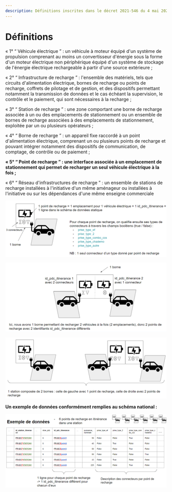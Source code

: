 ```yaml
---
description: Définitions inscrites dans le décret 2021-546 du 4 mai 2021
---
```


# Définitions

« 1° “ Véhicule électrique ” : un véhicule à moteur équipé d'un système de propulsion comprenant au moins un convertisseur d'énergie sous la forme d'un moteur électrique non périphérique équipé d'un système de stockage de l'énergie électrique rechargeable à partir d'une source extérieure ;

« 2° “ Infrastructure de recharge ” : l'ensemble des matériels, tels que circuits d'alimentation électrique, bornes de recharge ou points de recharge, coffrets de pilotage et de gestion, et des dispositifs permettant notamment la transmission de données et le cas échéant la supervision, le contrôle et le paiement, qui sont nécessaires à la recharge ;

« 3° “ Station de recharge ” : une zone comportant une borne de recharge associée à un ou des emplacements de stationnement ou un ensemble de bornes de recharge associées à des emplacements de stationnement, exploitée par un ou plusieurs opérateurs ;

« 4° “ Borne de recharge ” : un appareil fixe raccordé à un point d'alimentation électrique, comprenant un ou plusieurs points de recharge et pouvant intégrer notamment des dispositifs de communication, de comptage, de contrôle ou de paiement ;

**« 5° “ Point de recharge ” : une interface associée à un emplacement de stationnement qui permet de recharger un seul véhicule électrique à la fois ;**

« 6° “ Réseau d'infrastructures de recharge ” : un ensemble de stations de recharge installées à l'initiative d'un même aménageur ou installées à l'initiative ou sur les dépendances d'une même enseigne commerciale

![](<../../.gitbook/assets/image (1).png>)

![](../../.gitbook/assets/image.png)

![](<../../.gitbook/assets/image (4) (1).png>)

**Un exemple de données conformément remplies au schéma national :**&#x20;

****![](<../../.gitbook/assets/image (4).png>)****

